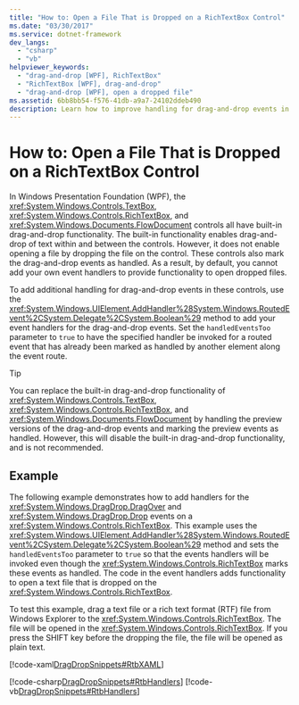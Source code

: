 ```yaml
---
title: "How to: Open a File That is Dropped on a RichTextBox Control"
ms.date: "03/30/2017"
ms.service: dotnet-framework
dev_langs:
  - "csharp"
  - "vb"
helpviewer_keywords:
  - "drag-and-drop [WPF], RichTextBox"
  - "RichTextBox [WPF], drag-and-drop"
  - "drag-and-drop [WPF], open a dropped file"
ms.assetid: 6bb8bb54-f576-41db-a9a7-24102ddeb490
description: Learn how to improve handling for drag-and-drop events in TextBox controls by using the AddHandler method to add event handlers for the drag-and-drop events.
---
```

# How to: Open a File That is Dropped on a RichTextBox Control

In Windows Presentation Foundation (WPF), the <xref:System.Windows.Controls.TextBox>, <xref:System.Windows.Controls.RichTextBox>, and <xref:System.Windows.Documents.FlowDocument> controls all have built-in drag-and-drop functionality. The built-in functionality enables drag-and-drop of text within and between the controls. However, it does not enable opening a file by dropping the file on the control. These controls also mark the drag-and-drop events as handled. As a result, by default, you cannot add your own event handlers to provide functionality to open dropped files.

To add additional handling for drag-and-drop events in these controls, use the <xref:System.Windows.UIElement.AddHandler%28System.Windows.RoutedEvent%2CSystem.Delegate%2CSystem.Boolean%29> method to add your event handlers for the drag-and-drop events. Set the `handledEventsToo` parameter to `true` to have the specified handler be invoked for a routed event that has already been marked as handled by another element along the event route.

> [!TIP]
> You can replace the built-in drag-and-drop functionality of <xref:System.Windows.Controls.TextBox>, <xref:System.Windows.Controls.RichTextBox>, and <xref:System.Windows.Documents.FlowDocument> by handling the preview versions of the drag-and-drop events and marking the preview events as handled. However, this will disable the built-in drag-and-drop functionality, and is not recommended.

## Example

The following example demonstrates how to add handlers for the <xref:System.Windows.DragDrop.DragOver> and <xref:System.Windows.DragDrop.Drop> events on a <xref:System.Windows.Controls.RichTextBox>. This example uses the <xref:System.Windows.UIElement.AddHandler%28System.Windows.RoutedEvent%2CSystem.Delegate%2CSystem.Boolean%29> method and sets the `handledEventsToo` parameter to `true` so that the events handlers will be invoked even though the <xref:System.Windows.Controls.RichTextBox> marks these events as handled. The code in the event handlers adds functionality to open a text file that is dropped on the <xref:System.Windows.Controls.RichTextBox>.

To test this example, drag a text file or a rich text format (RTF) file from Windows Explorer to the <xref:System.Windows.Controls.RichTextBox>. The file will be opened in the <xref:System.Windows.Controls.RichTextBox>. If you press the SHIFT key before the dropping the file, the file will be opened as plain text.

[!code-xaml[DragDropSnippets#RtbXAML](~/samples/snippets/csharp/VS_Snippets_Wpf/dragdropsnippets/cs/mainwindow.xaml#rtbxaml)]

[!code-csharp[DragDropSnippets#RtbHandlers](~/samples/snippets/csharp/VS_Snippets_Wpf/dragdropsnippets/cs/mainwindow.xaml.cs#rtbhandlers)]
[!code-vb[DragDropSnippets#RtbHandlers](~/samples/snippets/visualbasic/VS_Snippets_Wpf/dragdropsnippets/vb/mainwindow.xaml.vb#rtbhandlers)]
